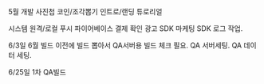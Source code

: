 

5월 개발 
사진첩 
코인/조각뽑기 
인트로/랜딩 
튜로리얼 


시스템
원격/로컬 푸시 
파이어베이스 
결제 확인 
광고 SDK 
마케팅 SDK 
로그 작업. 


6/3일
6월 빌드 이전에 빌드 뽑아서 QA서버용 빌드 체크 필요.
QA 서버세팅. QA 데이터 세팅. 

6/25일 1차 QA빌드


  
